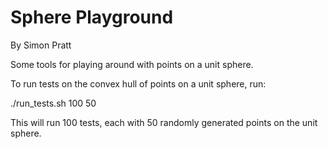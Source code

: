 Sphere Playground
=================
By Simon Pratt

Some tools for playing around with points on a unit sphere.

To run tests on the convex hull of points on a unit sphere, run:

./run_tests.sh 100 50

This will run 100 tests, each with 50 randomly generated points on the
unit sphere.
